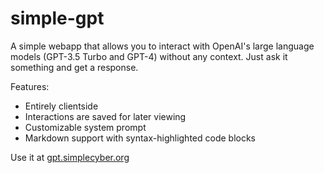 # simple-gpt
A simple webapp that allows you to interact with OpenAI's large language models (GPT-3.5 Turbo and GPT-4) without any context. Just ask it something and get a response.

Features:
- Entirely clientside
- Interactions are saved for later viewing
- Customizable system prompt
- Markdown support with syntax-highlighted code blocks

Use it at [gpt.simplecyber.org](https://gpt.simplecyber.org)